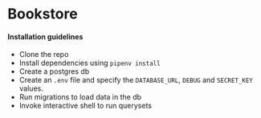 # Bookstore

#### Installation guidelines
- Clone the repo
- Install dependencies using `pipenv install`
- Create a postgres db
- Create an  ```.env``` file and specify the ```DATABASE_URL```, ```DEBUG``` and ```SECRET_KEY``` values.
- Run migrations to load data in the db
- Invoke interactive shell to run querysets